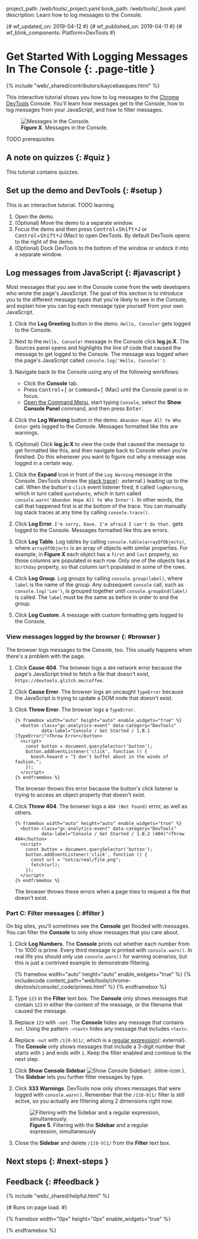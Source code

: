 project_path: /web/tools/_project.yaml
book_path: /web/tools/_book.yaml
description: Learn how to log messages to the Console.

{# wf_updated_on: 2019-04-12 #}
{# wf_published_on: 2019-04-11 #}
{# wf_blink_components: Platform>DevTools #}

# Get Started With Logging Messages In The Console {: .page-title }

{% include "web/_shared/contributors/kaycebasques.html" %}

This interactive tutorial shows you how to log messages to the [Chrome DevTools](/web/tools/chrome-devtools/) Console.
You'll learn how messages get to the Console, how to log messages from your JavaScript, and how to filter messages.

<figure>
  <img src="/web/tools/chrome-devtools/console/images/logexample.png"
       alt="Messages in the Console.">
  <figcaption>
    <b>Figure X</b>. Messages in the Console.
  </figcaption>
</figure>

TODO prerequisites

## A note on quizzes {: #quiz }

This tutorial contains quizzes.

## Set up the demo and DevTools {: #setup }

This is an interactive tutorial. TODO learning

1. Open the demo.
1. (Optional) Move the demo to a separate window.
1. Focus the demo and then press <kbd>Control</kbd>+<kbd>Shift</kbd>+<kdb>J</kbd> or
   <kbd>Control</kbd>+<kbd>Shift</kbd>+<kdb>J</kbd> (Mac) to open DevTools. By default DevTools opens to the
   right of the demo.
1. (Optional) Dock DevTools to the bottom of the window or undock it into a separate window.

## Log messages from JavaScript {: #javascript }

Most messages that you see in the Console come from the web developers who wrote the page's JavaScript.
The goal of this section is to introduce you to the different message types that you're likely to see in the Console, and
explain how you can log each message type yourself from your own JavaScript.

1. Click the **Log Greeting** button in the demo. `Hello, Console!` gets logged to the Console.

1. Next to the `Hello, Console!` message in the Console click **log.js:X**. The Sources panel opens and highlights the
   line of code that caused the message to get logged to the Console. The message was logged when the page's JavaScript
   called `console.log('Hello, Console!')`.

1. Navigate back to the Console using any of the following workflows:

     * Click the **Console** tab.
     * Press <kbd>Control</kbd>+<kbd>[</kbd> or <kbd>Command</kbd>+<kbd>[</kbd> (Mac) until the Console panel is in focus.
     * [Open the Command Menu](/web/tools/chrome-devtools/command-menu), start typing `Console`, select the
       **Show Console Panel** command, and then press <kbd>Enter</kbd>.

1. Click the **Log Warning** button in the demo. `Abandon Hope All Ye Who Enter` gets logged to the Console.
   Messages formatted like this are warnings.

1. (Optional) Click **log.js:X** to view the code that caused the message to get formatted like this, and then navigate
   back to Console when you're finished. Do this whenever you want to figure out why a message was logged in a certain way.

[trace]: https://en.wikipedia.org/wiki/Stack_trace

1. Click the **Expand** icon in front of the `Log Warning` message in the Console. DevTools
   shows the [stack trace][trace]{: .external } leading up to the call. When the button's `click` event listener
   fired, it called `logWarning`, which in turn called `quoteDante`, which in turn called
   `console.warn('Abandon Hope All Ye Who Enter')`. In other words, the call that happened first is at the
   bottom of the trace. You can manually log stack traces at any time by calling `console.trace()`.

1. Click **Log Error**. `I'm sorry, Dave. I'm afraid I can't do that.` gets logged to the Console.
   Messages formatted like this are errors.

1. Click **Log Table**. Log tables by calling `console.table(arrayOfObjects)`, where
   `arrayOfObjects` is an array of objects with similar properties. For example, in **Figure X** each
   object has a `first` and `last` property, so those columns are populated in each row. Only one of the objects
   has a `birthday` property, so that column isn't populated in some of the rows.

1. Click **Log Group**. Log groups by calling `console.group(label)`,
   where `label` is the name of the group. Any subsequent `console` call, such as `console.log('Leo')`, is
   grouped together until `console.groupEnd(label)` is called. The `label` must be the same as before in order
   to end the group.

1. Click **Log Custom**. A message with custom formatting gets logged to the Console. 

### View messages logged by the browser {: #browser }

The browser logs messages to the Console, too. This usually happens when there's a problem with the page.

1. Click **Cause 404**. The browser logs a `404` network error because the page's JavaScript tried to
   fetch a file that doesn't exist, `https://devtools.glitch.me/coffee`.

1. Click **Cause Error**. The browser logs an uncaught `TypeError` because the JavaScript is trying to update
   a DOM node that doesn't exist.

1. Click **Throw Error**. The browser logs a `TypeError`. 

       {% framebox width="auto" height="auto" enable_widgets="true" %}
         <button class="gc-analytics-event" data-category="DevTools"
                 data-label="Console / Get Started / 1.B.1 (TypeError)">Throw Error</button>
         <script>
           const button = document.querySelector('button');
           button.addEventListener('click', function () {
             boosh.howard = "I don't buffet about in the winds of fashion.";
           });
         </script>
       {% endframebox %}

     The browser throws this error because the button's click listener is trying to access an object
     property that doesn't exist.

1. Click **Throw 404**. The browser logs a `404 (Not Found)` error, as well as others.

       {% framebox width="auto" height="auto" enable_widgets="true" %}
         <button class="gc-analytics-event" data-category="DevTools"
                 data-label="Console / Get Started / 1.B.2 (404)">Throw 404</button>
         <script>
           const button = document.querySelector('button');
           button.addEventListener('click', function () {
             const url = "not/a/real/file.png";
             fetch(url);
           });
         </script>
       {% endframebox %}

     The browser throws these errors when a page tries to request a file that doesn't exist.

### Part C: Filter messages {: #filter }

On big sites, you'll sometimes see the **Console** get flooded with messages. You can
filter the **Console** to only show messages that you care about.

1. Click **Log Numbers**. The **Console** prints out whether each number from 1 to 1000 is prime.
   Every third message is printed with `console.warn()`. In real life you should only use
   `console.warn()` for warning scenarios, but this is just a contrived example to demonstrate
   filtering.

     {% framebox width="auto" height="auto" enable_widgets="true" %}
       {% includecode content_path="web/tools/chrome-devtools/console/_code/primes.html" %}
     {% endframebox %}

1. Type `123` in the **Filter** text box. The **Console** only shows messages that contain
   `123` in either the content of the message, or the filename that caused the message.
1. Replace `123` with `-not`. The **Console** hides any message that contains `not`.
   Using the pattern `-<text>` hides any message that includes `<text>`.
1. Replace `-not` with `/1[0-9]1/`, which is a [regular expression][regex]{:.external}.
   The **Console** only shows messages that include a 3-digit number that starts with `1` and
   ends with `1`. Keep the filter enabled and continue to the next step.

[sidebar]: /web/tools/chrome-devtools/images/shared/show-console-sidebar.png

1. Click **Show Console Sidebar** ![Show Console Sidebar][sidebar]{: .inline-icon }.
   The **Sidebar** lets you further filter messages by type.
1. Click **333 Warnings**. DevTools now only shows messages that were logged with
   `console.warn()`. Remember that the `/1[0-9]1/` filter is still active, so you actually
   are filtering along 2 dimensions right now.

     <figure>
       <img src="images/sidebar-regex.png"
            alt="Filtering with the Sidebar and a regular expression, simultaneously.">
       <figcaption>
         <b>Figure 5</b>. Filtering with the <b>Sidebar</b> and a regular expression,
         simultaneously
       </figcaption>
     </figure>

1. Close the **Sidebar** and delete `/1[0-9]1/` from the **Filter** text box.

[regex]: https://developer.mozilla.org/en-US/docs/Web/JavaScript/Guide/Regular_Expressions



## Next steps {: #next-steps }



## Feedback {: #feedback }

{% include "web/_shared/helpful.html" %}

{# Runs on page load. #}

{% framebox width="0px" height="0px" enable_widgets="true" %}
  <script>
    console.log('%cWelcome to the Console!', 'font-weight:bold;color:#317efb;font-style:italic',
        'Read on to learn how messages like this get here.');
  </script>
{% endframebox %}

